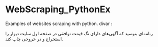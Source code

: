 # WebScraping_PythonEx
Examples of websites scraping with python.
divar :

رنامه‌ای بنوسید که آگهی‌های دارای تگ قیمت توافقی در صفحه اول سایت دیوار را استخراج و در خروجی چاپ کند.
